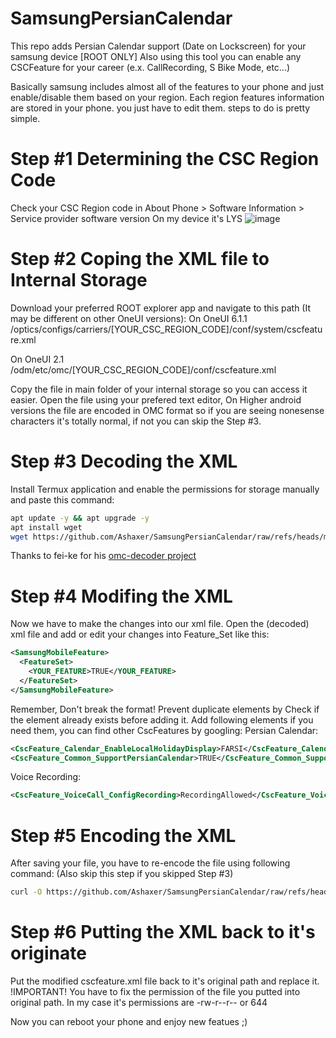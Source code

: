# SamsungPersianCalendar
This repo adds Persian Calendar support (Date on Lockscreen) for your samsung device [ROOT ONLY] 
Also using this tool you can enable any CSCFeature for your career (e.x. CallRecording, S Bike Mode, etc...)

Basically samsung includes almost all of the features to your phone and just enable/disable them based on your region.
Each region features information are stored in your phone. you just have to edit them. steps to do is pretty simple.

# Step #1 Determining the CSC Region Code
Check your CSC Region code in About Phone > Software Information > Service provider software version
On my device it's LYS ![image](https://github.com/user-attachments/assets/bfc791ed-1d2f-4669-9b90-2c6a468c452f)


# Step #2 Coping the XML file to Internal Storage
Download your preferred ROOT explorer app and navigate to this path (It may be different on other OneUI versions):
On OneUI 6.1.1
/optics/configs/carriers/[YOUR_CSC_REGION_CODE]/conf/system/cscfeature.xml

On OneUI 2.1
/odm/etc/omc/[YOUR_CSC_REGION_CODE]/conf/cscfeature.xml

Copy the file in main folder of your internal storage so you can access it easier.
Open the file using your prefered text editor, On Higher android versions the file are encoded in OMC format so if you are seeing nonesense characters it's totally normal, if not you can skip the Step #3.

# Step #3 Decoding the XML
Install Termux application and enable the permissions for storage manually and paste this command:
```bash
apt update -y && apt upgrade -y
apt install wget
wget https://github.com/Ashaxer/SamsungPersianCalendar/raw/refs/heads/main/decode.sh && bash decode.sh
```
Thanks to fei-ke for his [omc-decoder project](https://github.com/fei-ke/OmcTextDecoder)

# Step #4 Modifing the XML
Now we have to make the changes into our xml file.
Open the (decoded) xml file and add or edit your changes into Feature_Set like this:
```xml
<SamsungMobileFeature>
  <FeatureSet>
    <YOUR_FEATURE>TRUE</YOUR_FEATURE>
  </FeatureSet>
</SamsungMobileFeature>
```
Remember, Don't break the format! Prevent duplicate elements by Check if the element already exists before adding it.
Add following elements if you need them, you can find other CscFeatures by googling:
Persian Calendar:
```xml
<CscFeature_Calendar_EnableLocalHolidayDisplay>FARSI</CscFeature_Calendar_EnableLocalHolidayDisplay>
<CscFeature_Common_SupportPersianCalendar>TRUE</CscFeature_Common_SupportPersianCalendar>
```
Voice Recording:
```xml
<CscFeature_VoiceCall_ConfigRecording>RecordingAllowed</CscFeature_VoiceCall_ConfigRecording>
```

# Step #5 Encoding the XML
After saving your file, you have to re-encode the file using following command: (Also skip this step if you skipped Step #3)
```bash
curl -O https://github.com/Ashaxer/SamsungPersianCalendar/raw/refs/heads/main/decode.sh && bash encode.sh
```

# Step #6 Putting the XML back to it's originate
Put the modified cscfeature.xml file back to it's original path and replace it.
!IMPORTANT!
You have to fix the permission of the file you putted into original path.
In my case it's permissions are -rw-r--r-- or 644

Now you can reboot your phone and enjoy new featues ;)
